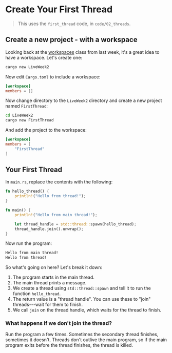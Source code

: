 # Create Your First Thread

> This uses the `first_thread` code, in `code/02_threads`.

## Create a new project - with a workspace

Looking back at the [workspaces](../01-GettingStarted/Workspaces.md) class from last week, it's a great idea to have a workspace. Let's create one:

```bash
cargo new LiveWeek2
```

Now edit `Cargo.toml` to include a workspace:

```toml
[workspace]
members = []
```

Now change directory to the `LiveWeek2` directory and create a new project named `FirstThread`:

```bash
cd LiveWeek2
cargo new FirstThread
```

And add the project to the workspace:

```toml
[workspace]
members = [
    "FirstThread"
]
```

## Your First Thread

In `main.rs`, replace the contents with the following:

```rust
fn hello_thread() {
    println!("Hello from thread!");
}

fn main() {
    println!("Hello from main thread!");

    let thread_handle = std::thread::spawn(hello_thread);
    thread_handle.join().unwrap();
}
```

Now run the program:

```bash
Hello from main thread!
Hello from thread!
```

So what's going on here? Let's break it down:

1. The program starts in the main thread.
2. The main thread prints a message.
3. We create a thread using `std::thread::spawn` and tell it to run the function `hello_thread`.
4. The return value is a "thread handle". You can use these to "join" threads---wait for them to finish.
5. We call `join` on the thread handle, which waits for the thread to finish.

### What happens if we don't join the thread?

Run the program a few times. Sometimes the secondary thread finishes, sometimes it doesn't. Threads don't outlive the main program, so if the main program exits before the thread finishes, the thread is killed.